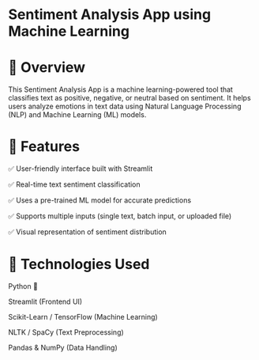 # Sentiment Analysis App using Machine Learning

# 📌 Overview

This Sentiment Analysis App is a machine learning-powered tool that classifies text as positive, negative, or neutral based on sentiment. It helps users analyze emotions in text data using Natural Language Processing (NLP) and Machine Learning (ML) models.

# 🎯 Features

✅ User-friendly interface built with Streamlit

✅ Real-time text sentiment classification

✅ Uses a pre-trained ML model for accurate predictions

✅ Supports multiple inputs (single text, batch input, or uploaded file)

✅ Visual representation of sentiment distribution

# 🔧 Technologies Used

Python 🐍

Streamlit (Frontend UI)

Scikit-Learn / TensorFlow (Machine Learning)

NLTK / SpaCy (Text Preprocessing)

Pandas & NumPy (Data Handling)
